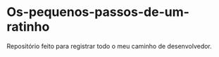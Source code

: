 # Os-pequenos-passos-de-um-ratinho
Repositório feito para registrar todo o meu caminho de desenvolvedor.
